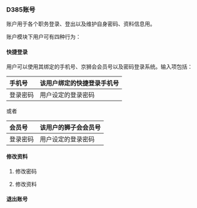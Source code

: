 ### D385账号

账户用于各个职务登录、登出以及维护自身密码、资料信息用。

账户模块下用户可有四种行为：

#### 快捷登录

用户可以使用其绑定的手机号、京狮会会员号以及密码登录系统。输入项包括：

| 手机号 | 该用户绑定的快捷登录手机号 |
| :--- | :--- |
| 登录密码 | 用户设定的登录密码 |

或者

| 会员号 | 该用户的狮子会会员号 |
| :--- | :--- |
| 登录密码 | 用户设定的登录密码 |

#### 修改资料

1. 修改密码

2. 修改资料

#### 退出账号



